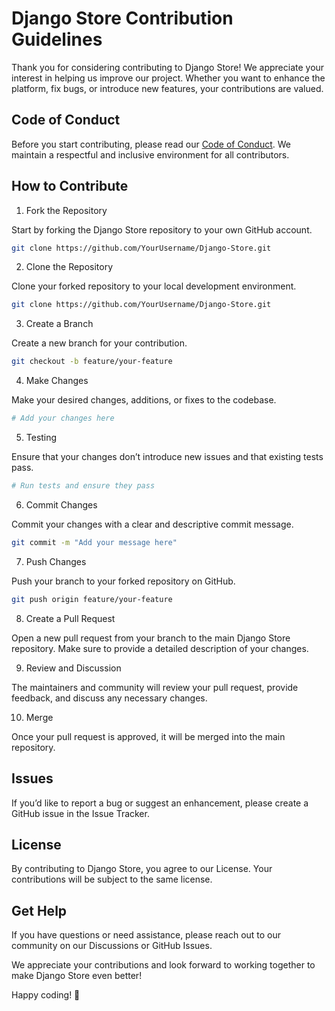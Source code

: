 
# Django Store Contribution Guidelines

Thank you for considering contributing to Django Store! We appreciate your interest in helping us improve our project. Whether you want to enhance the platform, fix bugs, or introduce new features, your contributions are valued.

## Code of Conduct

Before you start contributing, please read our [Code of Conduct](CODE_OF_CONDUCT.md). We maintain a respectful and inclusive environment for all contributors.

## How to Contribute

1. Fork the Repository

Start by forking the Django Store repository to your own GitHub account.

```bash
git clone https://github.com/YourUsername/Django-Store.git
```

2. Clone the Repository

Clone your forked repository to your local development environment.

```bash
git clone https://github.com/YourUsername/Django-Store.git
```

3. Create a Branch

Create a new branch for your contribution.

```bash
git checkout -b feature/your-feature
```

4. Make Changes

Make your desired changes, additions, or fixes to the codebase.

```bash
# Add your changes here
```

5. Testing

Ensure that your changes don’t introduce new issues and that existing tests pass.

```bash
# Run tests and ensure they pass
```

6. Commit Changes

Commit your changes with a clear and descriptive commit message.

```bash
git commit -m "Add your message here"
```

7. Push Changes

Push your branch to your forked repository on GitHub.

```bash
git push origin feature/your-feature
```

8. Create a Pull Request

Open a new pull request from your branch to the main Django Store repository. Make sure to provide a detailed description of your changes.

9. Review and Discussion

The maintainers and community will review your pull request, provide feedback, and discuss any necessary changes.

10. Merge

Once your pull request is approved, it will be merged into the main repository.

## Issues

If you’d like to report a bug or suggest an enhancement, please create a GitHub issue in the Issue Tracker.

## License

By contributing to Django Store, you agree to our License. Your contributions will be subject to the same license.

## Get Help

If you have questions or need assistance, please reach out to our community on our Discussions or GitHub Issues.

We appreciate your contributions and look forward to working together to make Django Store even better!

Happy coding! 🚀
```
